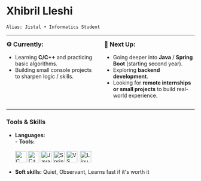 # Xhibril Lleshi  
`Alias: Jistal • Informatics Student`


---

<div style="display: flex; width: 100%; gap: 20px; align-items: flex-start;">
  
  <div style="flex: 1;">
    <h3 style="margin-top: 0;">⚙️ Currently:</h3>
    <ul>
      <li>Learning <strong>C/C++</strong> and practicing basic algorithms.</li>
      <li>Building small console projects to sharpen logic / skills.</li>
    </ul>
  </div>

  <div style="flex: 1;">
    <h3 style="margin-top: 0;">🧭 Next Up:</h3>
    <ul>
      <li>Going deeper into <strong>Java</strong> / <strong>Spring Boot</strong> (starting second year).</li>
      <li>Exploring <strong>backend development</strong>.</li>
      <li>Looking for <strong>remote internships or small projects</strong> to build real-world experience.</li>
    </ul>
  </div>
</div>

---

### Tools & Skills 
- **Languages:** <br>                                                                                                                  - **Tools:** <br>                                                        
  <img src="https://cdn.jsdelivr.net/gh/devicons/devicon@latest/icons/c/c-original.svg" height="30" title="C"/>
  <img src="https://cdn.jsdelivr.net/gh/devicons/devicon@latest/icons/cplusplus/cplusplus-original.svg" height="30" title="C++"/>
  <img src="https://cdn.jsdelivr.net/gh/devicons/devicon@latest/icons/java/java-original.svg" height="30" title="Java"/>
  <img src="https://cdn.jsdelivr.net/gh/devicons/devicon@latest/icons/spring/spring-original.svg" height="30" title="Spring"/>
<img src="https://cdn.jsdelivr.net/gh/devicons/devicon@latest/icons/vscode/vscode-original.svg" height="30" title="VS Code"/>&nbsp; 
<img src="https://cdn.jsdelivr.net/gh/devicons/devicon@latest/icons/linux/linux-original.svg" height="30" title="Linux"/>&nbsp;

- **Soft skills:** Quiet, Observant, Learns fast if it's worth it
